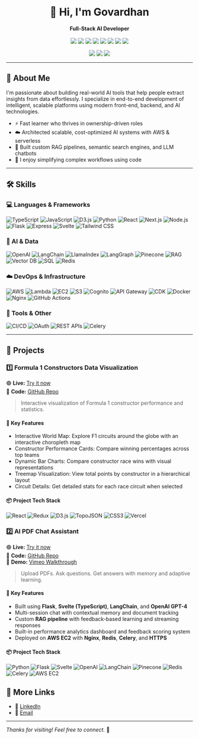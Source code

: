 <h1 align="center">👋 Hi, I'm Govardhan</h1>

<p align="center">
  <b>Full-Stack AI Developer</b><br><br>
  <img src="https://img.shields.io/badge/JavaScript-F7DF1E?style=flat&logo=javascript&logoColor=black" />
  <img src="https://img.shields.io/badge/React-20232A?style=flat&logo=react&logoColor=61DAFB" />
  <img src="https://img.shields.io/badge/TypeScript-3178C6?style=flat&logo=typescript&logoColor=white" />
  <img src="https://img.shields.io/badge/Node.js-339933?style=flat&logo=nodedotjs&logoColor=white" />
  <img src="https://img.shields.io/badge/Python-3776AB?style=flat&logo=python&logoColor=white" />
  <img src="https://img.shields.io/badge/OpenAI-412991?style=flat&logo=openai&logoColor=white" />
  <img src="https://img.shields.io/badge/LangChain-black?style=flat&logo=langchain&logoColor=white" />
  <img src="https://img.shields.io/badge/AWS-232F3E?style=flat&logo=amazonaws&logoColor=white" />
</p>


<p align="center">
  <a href="https://www.linkedin.com/in/govardhan-narayana-swamy/"><img src="https://img.shields.io/badge/-LinkedIn-0A66C2?style=flat&logo=linkedin&logoColor=white"/></a>
  <a href="mailto:27.govardhan@gmail.com"><img src="https://img.shields.io/badge/-Email-D14836?style=flat&logo=gmail&logoColor=white"/></a>
  <a href="https://github.com/govardhan27"><img src="https://img.shields.io/badge/-GitHub-181717?style=flat&logo=github&logoColor=white"/></a>
  <!-- <a href="https://yourwebsite.com/resume.pdf"><img src="https://img.shields.io/badge/-Resume-4CAF50?style=flat&logo=adobeacrobatreader&logoColor=white"/></a> -->
</p>

---

## 🧠 About Me

I'm passionate about building real-world AI tools that help people extract insights from data effortlessly. I specialize in end-to-end development of intelligent, scalable platforms using modern front-end, backend, and AI technologies.

- ⚡ Fast learner who thrives in ownership-driven roles
- ☁️ Architected scalable, cost-optimized AI systems with AWS & serverless
- 💬 Built custom RAG pipelines, semantic search engines, and LLM chatbots
- 🧩 I enjoy simplifying complex workflows using code

---

## 🛠️ Skills

### 💻 Languages & Frameworks

![TypeScript](https://img.shields.io/badge/TypeScript-3178C6?style=flat&logo=typescript&logoColor=white)
![JavaScript](https://img.shields.io/badge/JavaScript-F7DF1E?style=flat&logo=javascript&logoColor=black)
![D3.js](https://img.shields.io/badge/D3.js-F9A03C?style=flat&logo=d3.js&logoColor=white)
![Python](https://img.shields.io/badge/Python-3776AB?style=flat&logo=python&logoColor=white)
![React](https://img.shields.io/badge/React-20232A?style=flat&logo=react&logoColor=61DAFB)
![Next.js](https://img.shields.io/badge/Next.js-000000?style=flat&logo=next.js&logoColor=white)
![Node.js](https://img.shields.io/badge/Node.js-339933?style=flat&logo=node.js&logoColor=white)
![Flask](https://img.shields.io/badge/Flask-000000?style=flat&logo=flask&logoColor=white)
![Express](https://img.shields.io/badge/Express.js-000000?style=flat&logo=express&logoColor=white)
![Svelte](https://img.shields.io/badge/Svelte-FF3E00?style=flat&logo=svelte&logoColor=white)
![Tailwind CSS](https://img.shields.io/badge/Tailwind_CSS-06B6D4?style=flat&logo=tailwind-css&logoColor=white)


### 🤖 AI & Data

![OpenAI](https://img.shields.io/badge/OpenAI-412991?style=flat&logo=openai&logoColor=white)
![LangChain](https://img.shields.io/badge/LangChain-black?style=flat&logo=langchain&logoColor=white)
![LlamaIndex](https://img.shields.io/badge/LlamaIndex-3A76F0?style=flat&logo=llama&logoColor=white)
![LangGraph](https://img.shields.io/badge/LangGraph-121212?style=flat&logo=langgraph&logoColor=white)
![Pinecone](https://img.shields.io/badge/Pinecone-4D3AFF?style=flat&logo=pinecone&logoColor=white)
![RAG](https://img.shields.io/badge/RAG-FF6B6B?style=flat)
![Vector DB](https://img.shields.io/badge/Vector_DB-6E44FF?style=flat)
![SQL](https://img.shields.io/badge/SQL-003B57?style=flat&logo=postgresql&logoColor=white)
![Redis](https://img.shields.io/badge/Redis-DC382D?style=flat&logo=redis&logoColor=white)


### ☁️ DevOps & Infrastructure

![AWS](https://img.shields.io/badge/AWS-232F3E?style=flat&logo=amazonwebservice&logoColor=white)
![Lambda](https://img.shields.io/badge/AWS_Lambda-FF9900?style=flat&logo=aws-lambda&logoColor=white)
![EC2](https://img.shields.io/badge/AWS_EC2-FF9900?style=flat&logo=amazonec2&logoColor=white)
![S3](https://img.shields.io/badge/AWS_S3-569A31?style=flat&logo=amazon-s3&logoColor=white)
![Cognito](https://img.shields.io/badge/AWS_Cognito-8C4FFF?style=flat)
![API Gateway](https://img.shields.io/badge/API_Gateway-FF4F00?style=flat)
![CDK](https://img.shields.io/badge/CDK-4B0082?style=flat)
![Docker](https://img.shields.io/badge/Docker-2496ED?style=flat&logo=docker&logoColor=white)
![Nginx](https://img.shields.io/badge/Nginx-009639?style=flat&logo=nginx&logoColor=white)
![GitHub Actions](https://img.shields.io/badge/GitHub_Actions-2088FF?style=flat&logo=github-actions&logoColor=white)


### 🧰 Tools & Other

![CI/CD](https://img.shields.io/badge/CI/CD-303030?style=flat&logo=githubactions&logoColor=white)
![OAuth](https://img.shields.io/badge/OAuth-1572B6?style=flat&logo=auth0&logoColor=white)
![REST APIs](https://img.shields.io/badge/REST_API-005571?style=flat)
![Celery](https://img.shields.io/badge/Celery-37814A?style=flat)


---

## 📁 Projects

### 1️⃣ Formula 1 Constructors Data Visualization

<!-- 🟢 **Live:** [Try it now](https://f1-data-visualization.vercel.app/)  
📂 **Code:** [GitHub Repo](https://github.com/govardhan27/f1-data-visualization) -->

🟢 **Live:** <a href="https://f1-data-visualization.vercel.app/" target="_blank" rel="noopener noreferrer">Try it now</a>  
📂 **Code:** <a href="https://github.com/govardhan27/f1-data-visualization" target="_blank" rel="noopener noreferrer">GitHub Repo</a>

> Interactive visualization of Formula 1 constructor performance and statistics.

#### 🔧 Key Features

- Interactive World Map: Explore F1 circuits around the globe with an interactive choropleth map
- Constructor Performance Cards: Compare winning percentages across top teams
- Dynamic Bar Charts: Compare constructor race wins with visual representations
- Treemap Visualization: View total points by constructor in a hierarchical layout
- Circuit Details: Get detailed stats for each race circuit when selected


#### 📦 Project Tech Stack

![React](https://img.shields.io/badge/React-20232A?style=flat&logo=react&logoColor=61DAFB)
![Redux](https://img.shields.io/badge/Redux-764ABC?style=flat&logo=redux&logoColor=white)
![D3.js](https://img.shields.io/badge/D3.js-F9A03C?style=flat&logo=d3.js&logoColor=white)
![TopoJSON](https://img.shields.io/badge/TopoJSON-3F5FBF?style=flat)
![CSS3](https://img.shields.io/badge/CSS3-1572B6?style=flat&logo=css3&logoColor=white)
![Vercel](https://img.shields.io/badge/Vercel-000000?style=flat&logo=vercel&logoColor=white)



### 2️⃣ AI PDF Chat Assistant

<!-- 🟢 **Live:** [Try it now](https://18.175.140.199.nip.io/)  
📂 **Code:** [GitHub Repo](https://github.com/govardhan27/pdf-chat)  
🎥 **Demo:** [Vimeo Walkthrough](https://vimeo.com/1073830913/a77eaadbd6?ts=0&share=copy) -->

🟢 **Live:** <a href="https://18.175.140.199.nip.io/" target="_blank" rel="noopener noreferrer">Try it now</a>  
📂 **Code:** <a href="https://github.com/govardhan27/pdf-chat" target="_blank" rel="noopener noreferrer">GitHub Repo</a>  
🎥 **Demo:** <a href="https://vimeo.com/1073830913/a77eaadbd6?ts=0&share=copy" target="_blank" rel="noopener noreferrer">Vimeo Walkthrough</a>

> Upload PDFs. Ask questions. Get answers with memory and adaptive learning.

#### 🔧 Key Features

- Built using **Flask**, **Svelte (TypeScript)**, **LangChain**, and **OpenAI GPT-4**
- Multi-session chat with contextual memory and document tracking
- Custom **RAG pipeline** with feedback-based learning and streaming responses
- Built-in performance analytics dashboard and feedback scoring system
- Deployed on **AWS EC2** with **Nginx**, **Redis**, **Celery**, and **HTTPS**


#### 📦 Project Tech Stack

![Python](https://img.shields.io/badge/Python-3776AB?style=flat&logo=python&logoColor=white)
![Flask](https://img.shields.io/badge/Flask-000000?style=flat&logo=flask&logoColor=white)
![Svelte](https://img.shields.io/badge/Svelte-FF3E00?style=flat&logo=svelte&logoColor=white)
![OpenAI](https://img.shields.io/badge/OpenAI-412991?style=flat&logo=openai&logoColor=white)
![LangChain](https://img.shields.io/badge/LangChain-000000?style=flat)
![Pinecone](https://img.shields.io/badge/Pinecone-026AA7?style=flat)
![Redis](https://img.shields.io/badge/Redis-DC382D?style=flat&logo=redis&logoColor=white)
![Celery](https://img.shields.io/badge/Celery-37814A?style=flat)
![AWS EC2](https://img.shields.io/badge/AWS%20EC2-FF9900?style=flat&logo=amazonaws&logoColor=white)



<!-- 
## 📈 GitHub Stats (Dark Mode Ready)

<p align="center">
  <img width="47%" src="https://github-readme-stats.vercel.app/api?username=govardhan27&show_icons=true&theme=dark" />
  <img width="47%" src="https://github-readme-streak-stats.herokuapp.com/?user=govardhan27&theme=dark" />
</p>

--- -->

<!-- ## 🔗 More Links

- 🌐 [Personal Website](https://yourwebsite.com)
- 🧳 [Resume (PDF)](https://yourwebsite.com/resume.pdf)
- 📬 [Email](mailto:your.email@example.com) -->

## 🔗 More Links

<!-- - 💼 [LinkedIn](https://www.linkedin.com/in/govardhan-narayana-swamy/)
- 📧 [Email](mailto:27.govardhan@gmail.com) -->

- 💼 <a href="https://www.linkedin.com/in/govardhan-narayana-swamy/" target="_blank" rel="noopener noreferrer">LinkedIn</a>
- 📧 <a href="mailto:27.govardhan@gmail.com">Email</a>

---

_Thanks for visiting! Feel free to connect._ 🤝
